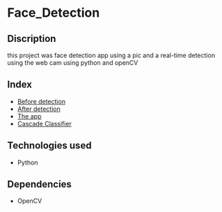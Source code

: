 # Face_Detection

## Discription
this project was face detection app using a pic and a real-time detection using the web cam using python and openCV

## Index
- [Before detection](test.jpg)
- [After detection](img.jpg)
- [The app](face_detec.py)
- [Cascade Classifier](haarcascade_frontalface_default.xml)


## Technologies used 
- Python

## Dependencies 
- OpenCV


